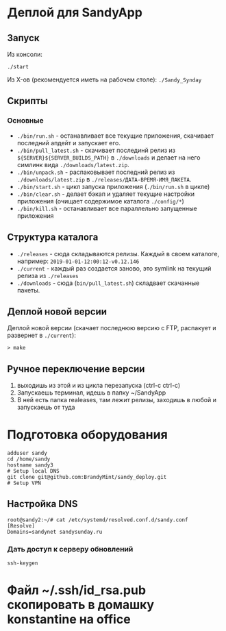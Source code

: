 # Деплой для SandyApp

## Запуск

Из консоли:

`./start`

Из X-ов (рекомендуется иметь на рабочем столе): `./Sandy_Synday`

## Скрипты


### Основные

* `./bin/run.sh` - останавливает все текущие приложения, скачивает последний апдейт и запускает его.
* `./bin/pull_latest.sh` - скачивает послединй релиз из `${SERVER}${SERVER_BUILDS_PATH}` в `./downloads` и делает на него симлинк вида `./downloads/latest.zip`.
* `./bin/unpack.sh` - распаковывает последний релиз из `./downloads/latest.zip` в `./releases/ДАТА-ВРЕМЯ-ИМЯ_ПАКЕТА`.
* `./bin/start.sh` - цикл запуска приложения (`./bin/run.sh` в цикле)
* `./bin/clear.sh` - делает бэкап и удаляет текущие настройки приложения (очищает содержимое каталога `./config/*`)
* `./bin/kill.sh` - останавливает все параллельно запущенные приложения

## Структура каталога

* `./releases` - сюда складываются релизы. Каждый в своем каталоге, например: `2019-01-01-12:00:12-v0.12.146`
* `./current` - каждый раз создается заново, это symlink на текущий релиза из `./releases`
* `./downloads` - сюда (`bin/pull_latest.sh`) складвает скачанные пакеты.

## Деплой новой версии

Деплой новой версии (скачает последнюю версию с FTP, распакует и развернет в `./current`):

```
> make
```

## Ручное переключение версии

1) выходишь из этой и из цикла перезапуска (ctrl-c ctrl-c)
2) Запускаешь терминал, идешь в папку ~/SandyApp
3) В ней есть папка realeases, там лежит релизы, заходишь в любой и запускаешь от туда

# Подготовка оборудования

```
adduser sandy
cd /home/sandy
hostname sandy3
# Setup local DNS
git clone git@github.com:BrandyMint/sandy_deploy.git
# Setup VPN
```

## Настройка DNS

```
root@sandy2:~/# cat /etc/systemd/resolved.conf.d/sandy.conf
[Resolve]
Domains=sandynet sandysunday.ru
```

### Дать доступ к серверу обновлений

```
ssh-keygen
```

# Файл ~/.ssh/id_rsa.pub скопировать в домашку konstantine на office
```
